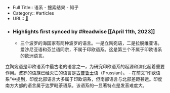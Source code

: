 - Full Title:: 语系 - 搜索结果 - 知乎
- Category:: #articles
- URL:: [🔗](https://www.zhihu.com/search?type=content&q=%E8%AF%AD%E7%B3%BB)
- ### Highlights first synced by #Readwise [[April 11th, 2023]]
    - 三个波罗的海国家有两种波罗的语言。一是立陶宛语，二是拉脱维亚语。爱沙尼亚语和芬兰语同宗，不属于印欧语系。这是第三个不属于印欧语系的欧洲语言。 

  


立陶宛语是印欧语系中最古老的语言之一，为研究印欧语系的起源和演化起着重要作用。波罗的语族已经灭亡的语言是[古普鲁士](https://www.zhihu.com/search?q=%E5%8F%A4%E6%99%AE%E9%B2%81%E5%A3%AB&search_source=Entity&hybrid_search_source=Entity&hybrid_search_extra=%7B%22sourceType%22%3A%22article%22%2C%22sourceId%22%3A%22340153923%22%7D)语（Prussian）。
    - 在前文“印欧语系”中提到，印度北部语言大多属于印欧语系，但南部语言与北部差距甚远。印度南方大部的语言属于达罗毗荼语系。该语系的一显著特点是发音难度大。
